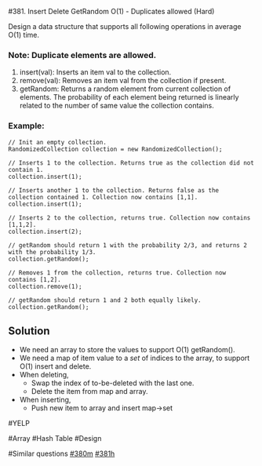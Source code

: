 #381. Insert Delete GetRandom O(1) - Duplicates allowed (Hard)

Design a data structure that supports all following operations in average O(1) time.

### Note: Duplicate elements are allowed.
1. insert(val): Inserts an item val to the collection.
2. remove(val): Removes an item val from the collection if present.
3. getRandom: Returns a random element from current collection of elements. The probability of each element being returned is linearly related to the number of same value the collection contains.

### Example:
```
// Init an empty collection.
RandomizedCollection collection = new RandomizedCollection();

// Inserts 1 to the collection. Returns true as the collection did not contain 1.
collection.insert(1);

// Inserts another 1 to the collection. Returns false as the collection contained 1. Collection now contains [1,1].
collection.insert(1);

// Inserts 2 to the collection, returns true. Collection now contains [1,1,2].
collection.insert(2);

// getRandom should return 1 with the probability 2/3, and returns 2 with the probability 1/3.
collection.getRandom();

// Removes 1 from the collection, returns true. Collection now contains [1,2].
collection.remove(1);

// getRandom should return 1 and 2 both equally likely.
collection.getRandom();
```

## Solution
- We need an array to store the values to support O(1) getRandom().
- We need a map of item value to a *set* of indices to the array, to support O(1) insert and delete.
- When deleting,
  - Swap the index of to-be-deleted with the last one.
  - Delete the item from map and array.
- When inserting,
  - Push new item to array and insert map->set

#YELP

#Array #Hash Table #Design

#Similar questions [#380m](../p380m/README.md) [#381h](../p381h/README.md)